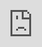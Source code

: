 ```yaml
---
layout: post
published: true
title: Houghton connection
image: http://www.fredonia.edu/pr/virtual360/science_center/2014_05/images/5_o_2.jpg
---
```

<iframe style="position:fixed; top:0px; left:0px; bottom:0px; right:0px; width:100%; height:100%; border:none; margin:0; padding:0; overflow:hidden; z-index:999999;" src="http://www.fredonia.edu/pr/virtual360/science_center/2014_05/5.html" frameBorder="0">If you see nothing here, your browser may be out of date.</iframe>
